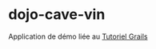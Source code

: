dojo-cave-vin
=============

Application de démo liée au [Tutoriel Grails](https://github.com/lguerin/grails-tutoriel)
